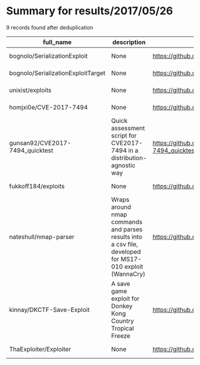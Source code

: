 
# Summary for results/2017/05/26
    
9 records found after deduplication

| full_name | description | html_url | matched_list | matched_count | pushed_at | size | stargazers_count | language | forks_count |
|------------------------------------|----------------------------------------------------------------------------------------------------------|-------------------------------------------------------|----------------|-----------------|---------------------------|--------|--------------------|------------|---------------|
| bognolo/SerializationExploit | None | https://github.com/bognolo/SerializationExploit | ['exploit'] | 1 | 2017-05-26 05:36:56+00:00 | 5 | 1 | Java | 0 |
| bognolo/SerializationExploitTarget | None | https://github.com/bognolo/SerializationExploitTarget | ['exploit'] | 1 | 2017-05-26 05:35:39+00:00 | 5 | 2 | Java | 0 |
| unixist/exploits | None | https://github.com/unixist/exploits | ['exploit'] | 1 | 2017-05-26 22:08:08+00:00 | 2 | 3 | | 0 |
| homjxi0e/CVE-2017-7494 | None | https://github.com/homjxi0e/CVE-2017-7494 | ['cve-2'] | 1 | 2017-05-26 08:46:44+00:00 | 6 | 0 | Ruby | 3 |
| gunsan92/CVE2017-7494_quicktest | Quick assessment script for CVE2017-7494 in a distribution-agnostic way | https://github.com/gunsan92/CVE2017-7494_quicktest | ['cve-2'] | 1 | 2017-05-26 00:46:27+00:00 | 15 | 0 | Shell | 0 |
| fukkoff184/exploits | None | https://github.com/fukkoff184/exploits | ['exploit'] | 1 | 2017-05-26 11:35:14+00:00 | 0 | 0 | | 0 |
| nateshull/nmap-parser | Wraps around nmap commands and parses results into a csv file, developed for MS17-010 exploit (WannaCry) | https://github.com/nateshull/nmap-parser | ['exploit'] | 1 | 2017-05-26 13:39:48+00:00 | 3 | 0 | Perl | 0 |
| kinnay/DKCTF-Save-Exploit | A save game exploit for Donkey Kong Country Tropical Freeze | https://github.com/kinnay/DKCTF-Save-Exploit | ['exploit'] | 1 | 2017-05-26 15:05:29+00:00 | 4 | 4 | Python | 3 |
| ThaExploiter/Exploiter | None | https://github.com/ThaExploiter/Exploiter | ['exploit'] | 1 | 2017-05-26 16:03:08+00:00 | 0 | 0 | | 0 |
